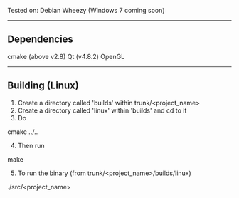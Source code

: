 Tested on: Debian Wheezy (Windows 7 coming soon)

--------------------
Dependencies
--------------------

cmake (above v2.8)
Qt (v4.8.2)
OpenGL

--------------------
Building (Linux)
--------------------

1. Create a directory called 'builds' within trunk/<project_name>
2. Create a directory called 'linux' within 'builds' and cd to it
3. Do

cmake ../..

4. Then run

make

5. To run the binary (from trunk/<project_name>/builds/linux)

./src/<project_name>

